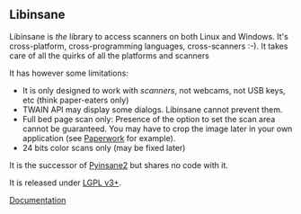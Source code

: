 Libinsane
---------

Libinsane is *the* library to access scanners on both Linux and Windows. It's
cross-platform, cross-programming languages, cross-scanners :-). It takes care
of all the quirks of all the platforms and scanners

It has however some limitations:
- It is only designed to work with *scanners*, not webcams, not USB keys, etc
  (think paper-eaters only)
- TWAIN API may display some dialogs. Libinsane cannot prevent them.
- Full bed page scan only: Presence of the option to set the scan area cannot
  be guaranteed. You may have to crop the image later in your own application
  (see [Paperwork](https://openpaper.work) for example).
- 24 bits color scans only (may be fixed later)


It is the successor of [Pyinsane2](https://gitlab.gnome.org/World/OpenPaperwork/pyinsane) but shares no code with it.

It is released under [LGPL v3+](https://www.gnu.org/licenses/lgpl-3.0.en.html).


[Documentation](https://doc.openpaper.work/libinsane/latest/)
